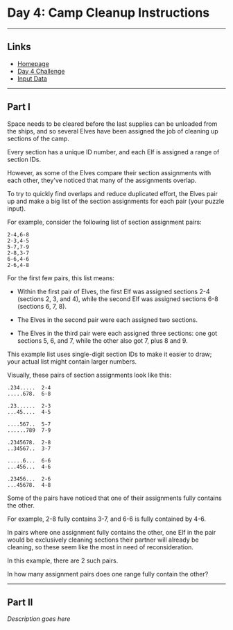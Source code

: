 # Day 4: Camp Cleanup Instructions

---

## Links

- [Homepage](https://adventofcode.com/2022)
- [Day 4 Challenge](https://adventofcode.com/2022/day/4)
- [Input Data](https://adventofcode.com/2022/day/4/input)

---

## Part I

Space needs to be cleared before the last supplies can be unloaded from the ships, and so several Elves have been assigned the job of cleaning up sections of the camp.

Every section has a unique ID number, and each Elf is assigned a range of section IDs.

However, as some of the Elves compare their section assignments with each other, they've noticed that many of the assignments overlap.

To try to quickly find overlaps and reduce duplicated effort, the Elves pair up and make a big list of the section assignments for each pair (your puzzle input).

For example, consider the following list of section assignment pairs:

```
2-4,6-8
2-3,4-5
5-7,7-9
2-8,3-7
6-6,4-6
2-6,4-8
```

For the first few pairs, this list means:

- Within the first pair of Elves, the first Elf was assigned sections 2-4 (sections 2, 3, and 4), while the second Elf was assigned sections 6-8 (sections 6, 7, 8).

- The Elves in the second pair were each assigned two sections.

- The Elves in the third pair were each assigned three sections: one got sections 5, 6, and 7, while the other also got 7, plus 8 and 9.

This example list uses single-digit section IDs to make it easier to draw; your actual list might contain larger numbers.

Visually, these pairs of section assignments look like this:

```
.234.....  2-4
.....678.  6-8

.23......  2-3
...45....  4-5

....567..  5-7
......789  7-9

.2345678.  2-8
..34567..  3-7

.....6...  6-6
...456...  4-6

.23456...  2-6
...45678.  4-8
```

Some of the pairs have noticed that one of their assignments fully contains the other.

For example, 2-8 fully contains 3-7, and 6-6 is fully contained by 4-6. 

In pairs where one assignment fully contains the other, one Elf in the pair would be exclusively cleaning sections their partner will already be cleaning, so these seem like the most in need of reconsideration.

In this example, there are 2 such pairs.

In how many assignment pairs does one range fully contain the other?

---

## Part II 

*Description goes here*
